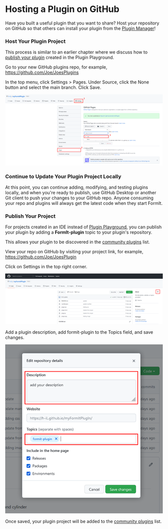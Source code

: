 # Hosting a Plugin on GitHub

Have you built a useful plugin that you want to share? Host your repository on GitHub so that others can install your plugin from the [Plugin Manager](../../how-to-use-plug-ins.md#plugin-manager)!

### Host Your Plugin Project

This process is similar to an earlier chapter where we discuss how to [publish your plugin](../your-first-plugin/publishing-your-project.md) created in the Plugin Playground.

Go to your new GitHub plugins repo, for example, https://github.com/Joe/JoesPlugins

In the top menu, click Settings > Pages. Under Source, click the None button and select the main branch. Click Save.

![](<../../../.gitbook/assets/image (30).png>)

### Continue to Update Your Plugin Project Locally

At this point, you can continue adding, modifying, and testing plugins locally, and when you're ready to publish, use GitHub Desktop or another Git client to push your changes to your GitHub repo. Anyone consuming your repo and plugins will always get the latest code when they start FormIt.

### Publish Your Project

For projects created in an IDE instead of [Plugin Playground](../your-first-plugin/plugin-playground.md), you can publish your plugin by adding a **FormIt-plugin** topic to your plugin's repository.

This allows your plugin to be discovered in the [community plugins](../../example-1/formit-plugin-community.md) list.

View your repo on GitHub by visiting your project link, for example, https://github.com/Joe/JoesPlugin

Click on Settings in the top right corner.

![](<../../../.gitbook/assets/image (39).png>)

Add a plugin description, add formit-plugin to the Topics field, and save changes.

![](<../../../.gitbook/assets/image (54).png>)

Once saved, your plugin project will be added to the [community plugins](https://github.com/topics/formit-plugin) list.

###
